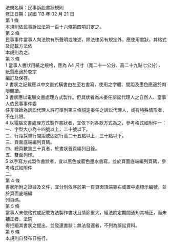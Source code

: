 法規名稱：民事訴訟書狀規則  
修正日期：民國 113 年 02 月 21 日  
第 1 條  
本規則依民事訴訟法第一百十六條第四項訂定之。  
第 2 條  
民事事件當事人向法院有所聲明或陳述，除法律另有規定外，應使用書狀，其格式及記載方法依  
本規則為之。  
第 3 條  
1 當事人書狀用紙之規格，應為 A4 尺寸（寬二十一公分、高二十九點七公分），紙質應適於卷宗  
編訂及保存。  
2 書狀之記載應以中文直式橫書由左至右書寫，使用之字體、間距及墨色應適於肉眼閱讀。  
3 書狀應以電腦文書處理方式製作。但具狀者為未委任訴訟代理人之自然人、當事人依民事事件委  
任非律師為訴訟代理人許可準則第三條規定委任之訴訟代理人，或有特殊情形者，不在此限。  
4 以電腦文書處理方式製作書狀者，宜依下列各款方式為之，參考格式如附件一：  
一、字型大小為十四號以上，二十號以下。  
二、行距採單行間距或固定行高二十五點以上，三十點以下。  
三、頁面底端編列頁碼。  
四、總頁數逾三十頁者，於書狀首頁編列目錄。  
五、雙面列印。  
5 以手寫方式製作書狀者，宜以黑色或藍色墨水書寫，並於頁面底端編列頁碼，參考格式如附件  
二。  
第 4 條  
書狀所附之證據及文件，宜分別依序於第一頁頁面頂端靠右或置中處標示編號，並於頁面底端編  
列頁碼。  
第 5 條  
當事人未依格式或記載方法製作書狀且情節重大，經法院定期間通知其補正，而未補正者，法院  
得拒絕其書狀之提出，並發還書狀；無法發還者，不列為訴訟資料。  
第 6 條  
本規則自發布日施行。  


